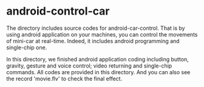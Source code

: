# android-control-car
The directory includes source codes for android-car-control. That is by using android application on your machines, you can control the movements of mini-car at real-time. Indeed, it includes android programming and single-chip one.   

In this directory, we finished android application coding including button, gravity, gesture and voice control; video returning and single-chip commands. All codes are provided in this directory. And you can also see the record 'movie.flv' to check the final effect.
